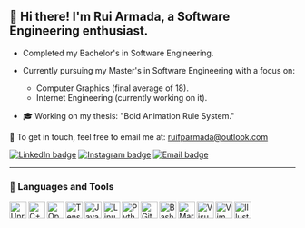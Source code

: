 ## 👋 Hi there! I'm Rui Armada, a Software Engineering enthusiast.

- Completed my Bachelor's in Software Engineering.
- Currently pursuing my Master's in Software Engineering with a focus on:
  - Computer Graphics (final average of 18).
  - Internet Engineering (currently working on it).

- 🎓 Working on my thesis: "Boid Animation Rule System."

📧 To get in touch, feel free to email me at: [ruifparmada@outlook.com](mailto:ruifparmada@outlook.com)

[![LinkedIn badge](https://img.shields.io/badge/-LinkedIn-blue?style=flat&logo=linkedin)](https://www.linkedin.com/in/ruiarmada/)
[![Instagram badge](https://img.shields.io/badge/-Instagram-purple?style=flat&logo=Instagram&logoColor=white)](https://www.instagram.com/rui_armada98/)
[![Email badge](https://img.shields.io/badge/-WorkEmail-red?style=flat&logo=Gmail&logoColor=white)](mailto:ruifparmada@outlook.com)

---

### 🧰 Languages and Tools

<img align="left" alt="UnrealEngine" width="30px" src="https://cdn.jsdelivr.net/gh/devicons/devicon/icons/unrealengine/unrealengine-original.svg" />
<img align="left" alt="C++" width="30px" src="https://cdn.jsdelivr.net/gh/devicons/devicon/icons/cplusplus/cplusplus-line.svg" />
<img align="left" alt="OpenGL" width="30px" src="https://cdn.jsdelivr.net/gh/devicons/devicon/icons/opengl/opengl-original.svg" />
<img align="left" alt="Tensorflow" width="30px" src="https://cdn.jsdelivr.net/gh/devicons/devicon/icons/tensorflow/tensorflow-original.svg" />
<img align="left" alt="Java" width="30px" src="https://cdn.jsdelivr.net/gh/devicons/devicon/icons/java/java-original.svg"/>
<img align="left" alt="Linux" width="30px" src="https://cdn.jsdelivr.net/gh/devicons/devicon/icons/linux/linux-original.svg" />
<img align="left" alt="Python" width="30px" src="https://cdn.jsdelivr.net/gh/devicons/devicon/icons/python/python-plain.svg" />
<img align="left" alt="GitHub" width="30px" src="https://cdn.jsdelivr.net/gh/devicons/devicon/icons/github/github-original.svg" />
<img align="left" alt="Bash" width="30px" src="https://cdn.jsdelivr.net/gh/devicons/devicon/icons/bash/bash-original.svg" />
<img align="left" alt="Markdown" width="30px" src="https://cdn.jsdelivr.net/gh/devicons/devicon/icons/markdown/markdown-original.svg" />
<img align="left" alt="VisualStudio" width="30px" src="https://cdn.jsdelivr.net/gh/devicons/devicon/icons/visualstudio/visualstudio-plain.svg" />
<img align="left" alt="Vim" width="30px" src="https://cdn.jsdelivr.net/gh/devicons/devicon/icons/vim/vim-plain.svg" />
<img align="left" alt="Illustrator" width="30px" src="https://cdn.jsdelivr.net/gh/devicons/devicon/icons/illustrator/illustrator-plain.svg" />
<br />

